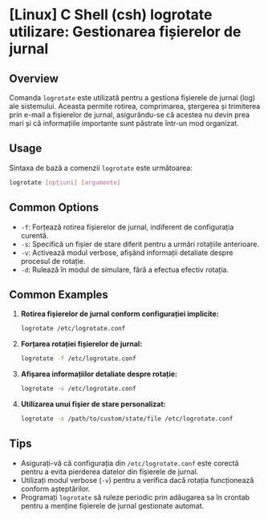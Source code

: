 # [Linux] C Shell (csh) logrotate utilizare: Gestionarea fișierelor de jurnal

## Overview
Comanda `logrotate` este utilizată pentru a gestiona fișierele de jurnal (log) ale sistemului. Aceasta permite rotirea, comprimarea, ștergerea și trimiterea prin e-mail a fișierelor de jurnal, asigurându-se că acestea nu devin prea mari și că informațiile importante sunt păstrate într-un mod organizat.

## Usage
Sintaxa de bază a comenzii `logrotate` este următoarea:

```bash
logrotate [opțiuni] [argumente]
```

## Common Options
- `-f`: Forțează rotirea fișierelor de jurnal, indiferent de configurația curentă.
- `-s`: Specifică un fișier de stare diferit pentru a urmări rotațiile anterioare.
- `-v`: Activează modul verbose, afișând informații detaliate despre procesul de rotație.
- `-d`: Rulează în modul de simulare, fără a efectua efectiv rotația.

## Common Examples
1. **Rotirea fișierelor de jurnal conform configurației implicite:**
   ```bash
   logrotate /etc/logrotate.conf
   ```

2. **Forțarea rotației fișierelor de jurnal:**
   ```bash
   logrotate -f /etc/logrotate.conf
   ```

3. **Afișarea informațiilor detaliate despre rotație:**
   ```bash
   logrotate -v /etc/logrotate.conf
   ```

4. **Utilizarea unui fișier de stare personalizat:**
   ```bash
   logrotate -s /path/to/custom/state/file /etc/logrotate.conf
   ```

## Tips
- Asigurați-vă că configurația din `/etc/logrotate.conf` este corectă pentru a evita pierderea datelor din fișierele de jurnal.
- Utilizați modul verbose (`-v`) pentru a verifica dacă rotația funcționează conform așteptărilor.
- Programați `logrotate` să ruleze periodic prin adăugarea sa în crontab pentru a menține fișierele de jurnal gestionate automat.